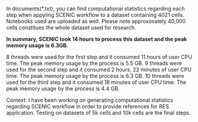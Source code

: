 In documents(*.txt), you can find computational statistics regarding each step when appyling SCENIC workflow to a dataset containing 4021 cells. Notebooks used are uploaded as well. Please note approximately 40,000 cells constitues  the whole dataset used for research. 

**In summary, SCENIC took 14 hours to process this dataset and the peak memory usage is 6.3GB.**

8 threads were used for the first step and it consumed 11 hours of user CPU time. The peak memory usage by the process is 5.5 GB.
9 threads were used for the second step and it consumed 2 hours, 22 minutes of user CPU time. The peak memory usage by the process is 6.3 GB.
10 threads were used for the third step and it consumed 18 minutes of user CPU time. The peak memory usage by the process is 4.4 GB.

Context: I have been working on generating computational statistics regarding SCENIC workflow in order to provide references for RES application. Testing on datasets of 5k cells and 10k cells are the final steps.

